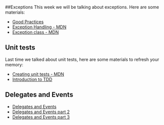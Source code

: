 ##Exceptions
This week we will be talking about exceptions. Here are some materials:
* [Good Practices](http://www.codeproject.com/Articles/9538/Exception-Handling-Best-Practices-in-NET)
* [Exception Handling - MDN](https://msdn.microsoft.com/en-us/library/ms173162.aspx)
* [Exception class - MDN](https://msdn.microsoft.com/en-us/library/system.exception(v=vs.110).aspx)

## Unit tests
Last time we talked about unit tests, here are some materials to refresh your memory:
* [Creating unit tests - MDN](https://msdn.microsoft.com/en-us/library/ms182532.aspx)
* [Introduction to TDD](http://www.agiledata.org/essays/tdd.html)

## Delegates and Events

* [Delegates and Events](https://msdn.microsoft.com/en-us/library/orm-9780596521066-01-17.aspx)
* [Delegates and Events part 2](http://csharpindepth.com/Articles/Chapter2/Events.aspx)
* [Delegates and Events part 3](http://www.c-sharpcorner.com/UploadFile/84c85b/delegates-and-events-C-Sharp-net/)
